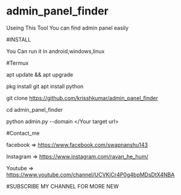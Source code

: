 # admin_panel_finder
Useing This Tool You can find admin panel easily

#INSTALL

You Can run it in android,windows,linux

#Termux

apt update && apt upgrade

pkg install git 
apt install python

git clone https://github.com/krisshkumar/admin_panel_finder

cd admin_panel_finder

python admin.py --domain </Your target url>

#Contact_me

facebook => https://www.facebook.com/swapnanshu143

Instagram => https://www.instagram.com/ravan_he_hum/

Youtube => https://www.youtube.com/channel/UCVKjCr4P0g4bpMDsDtX4NBA

#SUBSCRIBE MY CHANNEL FOR MORE NEW
